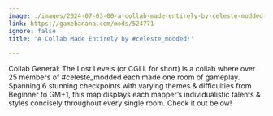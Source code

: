 ```yaml
---
image: ./images/2024-07-03-00-a-collab-made-entirely-by-celeste-modded-.jpg
link: https://gamebanana.com/mods/524771
ignore: false
title: 'A Collab Made Entirely by #celeste_modded!'

---
```


Collab General: The Lost Levels (or CGLL for short) is a collab where over 25 members of #celeste_modded each made one room of gameplay. Spanning 6 stunning checkpoints with varying themes & difficulties from Beginner to GM+1, this map displays each mapper’s individualistic talents & styles concisely throughout every single room. Check it out below!